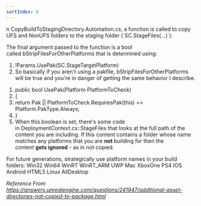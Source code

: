 ```yaml
---
sortIndex: 8
---
```


n CopyBuildToStagingDirectory.Automation.cs, a function is called to copy UFS and NonUFS folders to the staging folder (\`SC.StageFiles(...)\`):

The final argument passed to the function is a bool called bStripFilesForOtherPlatforms that is determined using:

1. !Params.UsePak(SC.StageTargetPlatform)
1. So basically if you aren't using a pakfile, bStripFilesForOtherPlatforms will be true and you're in danger of getting the same behavior I describe.

1)  public bool UsePak(Platform PlatformToCheck)
2)  {
3)  return Pak || PlatformToCheck.RequiresPak(this) == Platform.PakType.Always;
4)  }
5)  When this boolean is set, there's some code in DeploymentContext.cs::StageFiles that looks at the full path of the content you are including. If this content contains a folder whose name matches any platforms that you are **not** building for then the content **gets ignored** - as in not copied.

For future generations, strategically use platform names in your build folders: Win32 Win64 WinRT WinRT_ARM UWP Mac XboxOne PS4 IOS Android HTML5 Linux AllDesktop

*Reference From <https://answers.unrealengine.com/questions/241947/additional-asset-directories-not-copied-to-package.html>*
